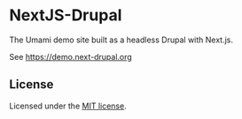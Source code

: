 # NextJS-Drupal

The Umami demo site built as a headless Drupal with Next.js.

See https://demo.next-drupal.org

## License

Licensed under the [MIT license](https://github.com/chapter-three/next-drupal/blob/master/LICENSE).
